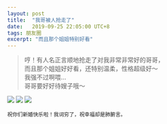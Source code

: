 ```yaml
---
layout: post
title:  "我哥被人抢走了"
date:   2019-09-25 22:05:00 UTC+8   
tags: 朋友圈
excerpt: "而且那个姐姐特别好看"
---
```


> 哼！有人名正言顺地抢走了对我非常非常好的哥哥，  
> 而且那个姐姐好好看，还特别温柔，性格超级好～  
> 我强不过啊喂…  
> 哥哥要好好待嫂子哦～  

<img src="https://p.pstatp.com/origin/ff9500004e0fb4cedec9">
<img src="https://p.pstatp.com/origin/fe3b00006d35d279c762">
<img src="https://p.pstatp.com/origin/fed40000ba26bc4b92b5">

`祝你们新婚快乐啦！我词穷了，祝幸福却是肺腑言。`